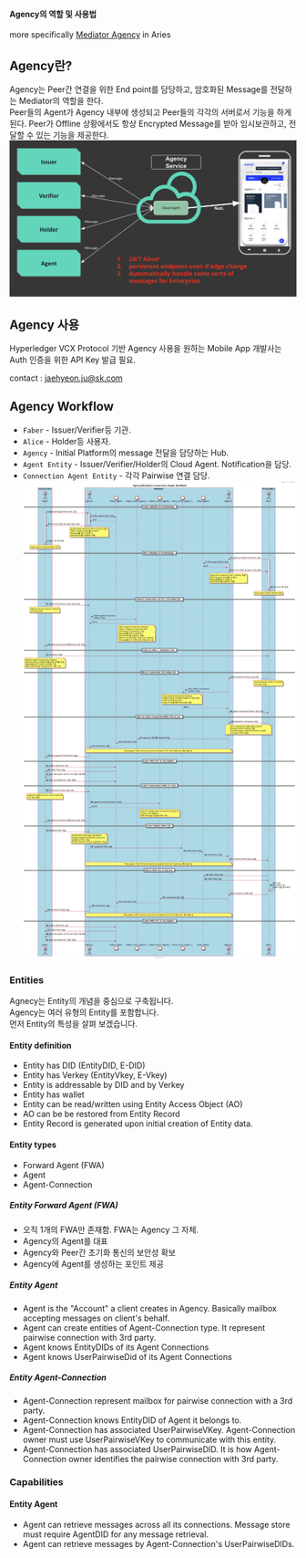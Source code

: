 #### Agency의 역할 및 사용법
 
more specifically [Mediator Agency](https://github.com/hyperledger/aries-rfcs/blob/master/concepts/0046-mediators-and-relays/README.md
) in Aries

## Agency란?
Agency는 Peer간 연결을 위한 End point를 담당하고, 암호화된 Message를 전달하는 Mediator의 역할을 한다.<br>
Peer들의 Agent가 Agency 내부에 생성되고 Peer들의 각각의 서버로서 기능을 하게 된다.
Peer가 Offline 상황에서도 항상 Encrypted Message를 받아 임시보관하고, 전달할 수 있는 기능을 제공한다. 
![workflow](img/agency_architecture.png)

## Agency 사용

Hyperledger VCX Protocol 기반 Agency 사용을 원하는 Mobile App 개발사는 
Auth 인증을 위한 API Key 발급 필요.

contact : jaehyeon.ju@sk.com

## Agency Workflow
* `Faber` - Issuer/Verifier등 기관. 
* `Alice` - Holder등 사용자.
* `Agency` - Initial Platform의 message 전달을 담당하는 Hub.
* `Agent Entity` - Issuer/Verifier/Holder의 Cloud Agent. Notification을 담당.
* `Connection Agent Entity` - 각각 Pairwise 연결 담당.
![workflow](img/agency_workflow_simple.png)


### Entities
Agnecy는 Entity의 개념을 중심으로 구축됩니다.<br> 
Agency는 여러 유형의 Entity를 포함합니다.<br> 
먼저 Entity의 특성을 살펴 보겠습니다.<br>

#### Entity definition

- Entity has DID (EntityDID, E-DID)
- Entity has Verkey (EntityVkey, E-Vkey)
- Entity is addressable by DID and by Verkey
- Entity has wallet
- Entity can be read/written using Entity Access Object (AO)
- AO can be be restored from Entity Record
- Entity Record is generated upon initial creation of Entity data.

#### Entity types

- Forward Agent (FWA)
- Agent
- Agent-Connection

##### Entity Forward Agent (FWA)

- 오직 1개의 FWA만 존재함. FWA는 Agency 그 자체.
- Agency의 Agent를 대표
- Agency와 Peer간 초기화 통신의 보안성 확보
- Agency에 Agent를 생성하는 포인트 제공 

##### Entity Agent

- Agent is the "Account" a client creates in Agency. Basically mailbox accepting messages on client's behalf.
- Agent can create entities of Agent-Connection type. It represent pairwise connection with 3rd party.
- Agent knows EntityDIDs of its Agent Connections
- Agent knows UserPairwiseDid of its Agent Connections


##### Entity Agent-Connection

- Agent-Connection represent mailbox for pairwise connection with a 3rd party.
- Agent-Connection knows EntityDID of Agent it belongs to.
- Agent-Connection has associated UserPairwiseVKey. Agent-Connection owner must use UserPairwiseVKey to communicate with this entity. 
- Agent-Connection has associated UserPairwiseDID. It is how Agent-Connection owner identifies the pairwise connection with 3rd party.


### Capabilities

#### Entity Agent
- Agent can retrieve messages across all its connections. Message store must require AgentDID for any message retrieval.
- Agent can retrieve messages by Agent-Connection's UserPairwiseDIDs.
